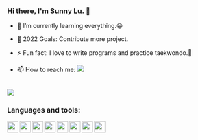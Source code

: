 ### Hi there, I'm Sunny Lu. 👋
- 🌱 I’m currently learning everything.😁
- 🎯 2022 Goals: Contribute more project.
- ⚡ Fun fact: I love to write programs and practice taekwondo.🥋
- 📫 How to reach me:  [<img src="https://img.icons8.com/external-vitaliy-gorbachev-lineal-color-vitaly-gorbachev/100/000000/external-mail-mail-vitaliy-gorbachev-lineal-color-vitaly-gorbachev-48.png"/>][gmail]
  
  
  [gmail]:mailto:sunnylu666@gmail.com

<br />

<img src="https://github-readme-stats.vercel.app/api/top-langs?username=sunny62898&layout=compact&hide=HTML"/>

<br />

### Languages and tools:
<img align="left" width="26px" src="https://cdn.jsdelivr.net/gh/devicons/devicon/icons/python/python-original.svg"/>
<img align="left" width="26px" src="https://cdn.jsdelivr.net/gh/devicons/devicon/icons/arduino/arduino-original.svg" />
<img align="left" width="26px" src="https://cdn.jsdelivr.net/gh/devicons/devicon/icons/linux/linux-original.svg" />
<img align="left" width="26px" src="https://cdn.jsdelivr.net/gh/devicons/devicon/icons/tensorflow/tensorflow-original.svg" />
<img align="left" width="26px" src="https://cdn.jsdelivr.net/gh/devicons/devicon/icons/raspberrypi/raspberrypi-original.svg" />
<img align="left" width="26px" src="https://cdn.jsdelivr.net/gh/devicons/devicon/icons/docker/docker-plain.svg" />
<img align="left" width="26px" src="https://cdn.jsdelivr.net/gh/devicons/devicon/icons/jupyter/jupyter-original-wordmark.svg" />
<img align="left" width="26px" src="https://cdn.jsdelivr.net/gh/devicons/devicon/icons/github/github-original.svg" />

<!--
**sunny62898/sunny62898** is a ✨ _special_ ✨ repository because its `README.md` (this file) appears on your GitHub profile.

Here are some ideas to get you started:

- 🔭 I’m currently working on ...
- 🌱 I’m currently learning ...
- 👯 I’m looking to collaborate on ...
- 🤔 I’m looking for help with ...
- 💬 Ask me about ...
- 📫 How to reach me: ...
- 😄 Pronouns: ...
- ⚡ Fun fact: ...
-->
